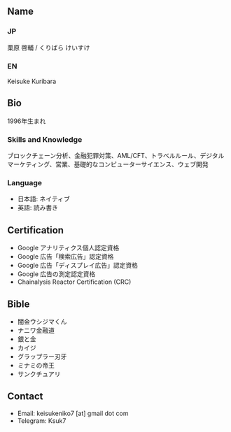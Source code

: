 ## Name
### JP
栗原 啓輔 / くりばら けいすけ
### EN
Keisuke Kuribara
## Bio
1996年生まれ
### Skills and Knowledge
ブロックチェーン分析、金融犯罪対策、AML/CFT、トラベルルール、デジタルマーケティング、営業、基礎的なコンピューターサイエンス、ウェブ開発
### Language
- 日本語: ネイティブ
- 英語: 読み書き

## Certification
- Google アナリティクス個人認定資格
- Google 広告「検索広告」認定資格
- Google 広告「ディスプレイ広告」認定資格
- Google 広告の測定認定資格
- Chainalysis Reactor Certification (CRC)

## Bible
- 闇金ウシジマくん
- ナニワ金融道
- 銀と金
- カイジ
- グラップラー刃牙
- ミナミの帝王
- サンクチュアリ

## Contact
- Email: keisukeniko7 [at] gmail dot com
- Telegram: Ksuk7
